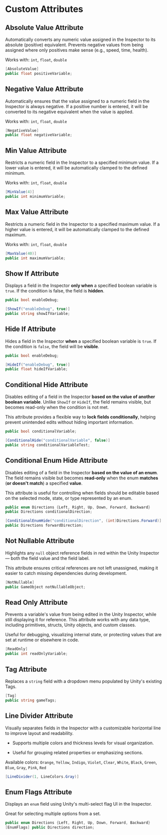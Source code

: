 # Custom Attributes

## Absolute Value Attribute
Automatically converts any numeric value assigned in the Inspector to its absolute (positive) equivalent.
Prevents negative values from being assigned where only positives make sense (e.g., speed, time, health).

Works with: `int`, `float`, `double`
```csharp
[AbsoluteValue]
public float positiveVariable;
```

## Negative Value Attribute
Automatically ensures that the value assigned to a numeric field in the Inspector is always negative.
If a positive number is entered, it will be converted to its negative equivalent when the value is applied.

Works with: `int`, `float`, `double`
```csharp
[NegativeValue]
public float negativeVariable;
```

## Min Value Attribute
Restricts a numeric field in the Inspector to a specified minimum value.
If a lower value is entered, it will be automatically clamped to the defined minimum.

Works with: `int`, `float`, `double`
```csharp
[MinValue(4)]
public int minimumVariable;
```

## Max Value Attribute
Restricts a numeric field in the Inspector to a specified maximum value.
If a higher value is entered, it will be automatically clamped to the defined maximum.

Works with: `int`, `float`, `double`
```csharp
[MaxValue(40)]
public int maximumVariable;
```

## Show If Attribute
Displays a field in the Inspector **only when** a specified boolean variable is `true`.
If the condition is false, the field is **hidden**.
```csharp
public bool enableDebug;

[ShowIf("enableDebug", true)]
public string showIfVariable;
```

## Hide If Attribute
Hides a field in the Inspector **when** a specified boolean variable is `true`.
If the condition is `false`, the field will be **visible**.
```csharp
public bool enableDebug;

[HideIf("enableDebug", true)]
public float hideIfVariable;
```

## Conditional Hide Attribute
Disables editing of a field in the Inspector **based on the value of another boolean variable**.
Unlike `ShowIf` or `HideIf`, the field remains visible, but becomes read-only when the condition is not met.

This attribute provides a flexible way to **lock fields conditionally**, helping prevent unintended edits without hiding important information.
```csharp
public bool conditionalVariable;

[ConditionalHide("conditionalVariable", false)]
public string conditionalVariableTest;
```

## Conditional Enum Hide Attribute
Disables editing of a field in the Inspector **based on the value of an enum**.
The field remains visible but becomes **read-only** when the enum **matches** (**or doesn't match**) a specified **value**.

This attribute is useful for controlling when fields should be editable based on the selected mode, state, or type represented by an enum.
```csharp
public enum Directions {Left, Right, Up, Down, Forward, Backward}
public Directions conditionalDirection;

[ConditionalEnumHide("conditionalDirection", (int)Directions.Forward)]
public Directions forwardDirection;
```

## Not Nullable Attribute
Highlights any `null` object reference fields in red within the Unity Inspector — both the field value and the field label.

This attribute ensures critical references are not left unassigned, making it easier to catch missing dependencies during development.
```csharp
[NotNullable]
public GameObject notNullableObject;
```

## Read Only Attribute
Prevents a variable's value from being edited in the Unity Inspector, while still displaying it for reference. This attribute works with any data type, including primitives, structs, Unity objects, and custom classes.

Useful for debugging, visualizing internal state, or protecting values that are set at runtime or elsewhere in code.
```csharp
[ReadOnly]
public int readOnlyVariable;
```

## Tag Attribute
Replaces a `string` field with a dropdown menu populated by Unity's existing Tags.
```csharp
[Tag]
public string gameTags;
```

## Line Divider Attribute
Visually separates fields in the Inspector with a customizable horizontal line to improve layout and readability.

- Supports multiple colors and thickness levels for visual organization.

- Useful for grouping related properties or emphasizing sections.

Available colors:
`Orange`, `Yellow`, `Indigo`, `Violet`, `Clear`, `White`, `Black`, `Green`, `Blue`, `Gray`, `Pink`, `Red`

```csharp
[LineDivider(1, LineColors.Gray)]
```

## Enum Flags Attribute
Displays an `enum` field using Unity's multi-select flag UI in the Inspector.

Great for selecting multiple options from a set.
```csharp
public enum Directions {Left, Right, Up, Down, Forward, Backward}
[EnumFlags] public Directions direction;
```